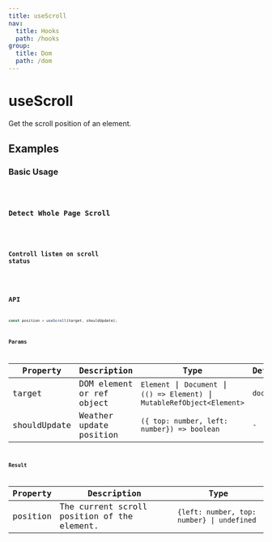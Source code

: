 ```yaml
---
title: useScroll
nav:
  title: Hooks
  path: /hooks
group:
  title: Dom
  path: /dom
---
```


# useScroll

Get the scroll position of an element.

## Examples

### Basic Usage

<code src="./demo/demo1.tsx" />

### Detect Whole Page Scroll

<code src="./demo/demo2.tsx" />

### Controll listen on scroll status

<code src="./demo/demo3.tsx" />

## API

```typescript
const position = useScroll(target, shouldUpdate);
```

### Params

| Property     | Description                           | Type                                      | Default                                  |
|--------------|---------------------------------------|-------------------------------------------|------------------------------------------|
| target       | DOM element or ref object             |  `Element` \| `Document`  \| `(() => Element)` \| `MutableRefObject<Element>` | `document` |
| shouldUpdate | Weather update position | `({ top: number, left: number}) => boolean` | `-` |

### Result

| Property | Description                                 | Type                          |
|----------|---------------------------------------------|-------------------------------|
| position | The current scroll position of the element. |  `{left: number, top: number} \| undefined` |
